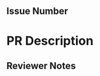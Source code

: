 ## Issue Number
<!---- "#(Issue Number)" -->

# PR Description
<!---- Describe your changes -->

## Reviewer Notes
<!---- "- [ ] Things you want others to review" -->
